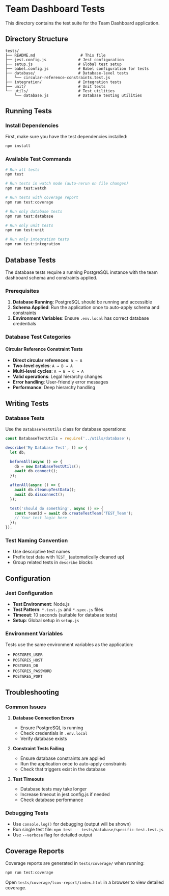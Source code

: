 # Team Dashboard Tests

This directory contains the test suite for the Team Dashboard application.

## Directory Structure

```
tests/
├── README.md                    # This file
├── jest.config.js              # Jest configuration
├── setup.js                    # Global test setup
├── babel.config.js             # Babel configuration for tests
├── database/                   # Database-level tests
│   └── circular-reference-constraints.test.js
├── integration/                # Integration tests
├── unit/                       # Unit tests
└── utils/                      # Test utilities
    └── database.js             # Database testing utilities
```

## Running Tests

### Install Dependencies
First, make sure you have the test dependencies installed:
```bash
npm install
```

### Available Test Commands

```bash
# Run all tests
npm test

# Run tests in watch mode (auto-rerun on file changes)
npm run test:watch

# Run tests with coverage report
npm run test:coverage

# Run only database tests
npm run test:database

# Run only unit tests
npm run test:unit

# Run only integration tests
npm run test:integration
```

## Database Tests

The database tests require a running PostgreSQL instance with the team dashboard schema and constraints applied.

### Prerequisites
1. **Database Running**: PostgreSQL should be running and accessible
2. **Schema Applied**: Run the application once to auto-apply schema and constraints
3. **Environment Variables**: Ensure `.env.local` has correct database credentials

### Database Test Categories

#### Circular Reference Constraint Tests
- **Direct circular references**: `A → A`
- **Two-level cycles**: `A → B → A`
- **Multi-level cycles**: `A → B → C → A`
- **Valid operations**: Legal hierarchy changes
- **Error handling**: User-friendly error messages
- **Performance**: Deep hierarchy handling

## Writing Tests

### Database Tests
Use the `DatabaseTestUtils` class for database operations:

```javascript
const DatabaseTestUtils = require('../utils/database');

describe('My Database Test', () => {
  let db;

  beforeAll(async () => {
    db = new DatabaseTestUtils();
    await db.connect();
  });

  afterAll(async () => {
    await db.cleanupTestData();
    await db.disconnect();
  });

  test('should do something', async () => {
    const teamId = await db.createTestTeam('TEST_Team');
    // Your test logic here
  });
});
```

### Test Naming Convention
- Use descriptive test names
- Prefix test data with `TEST_` (automatically cleaned up)
- Group related tests in `describe` blocks

## Configuration

### Jest Configuration
- **Test Environment**: Node.js
- **Test Pattern**: `*.test.js` and `*.spec.js` files
- **Timeout**: 10 seconds (suitable for database tests)
- **Setup**: Global setup in `setup.js`

### Environment Variables
Tests use the same environment variables as the application:
- `POSTGRES_USER`
- `POSTGRES_HOST`
- `POSTGRES_DB`
- `POSTGRES_PASSWORD`
- `POSTGRES_PORT`

## Troubleshooting

### Common Issues

1. **Database Connection Errors**
   - Ensure PostgreSQL is running
   - Check credentials in `.env.local`
   - Verify database exists

2. **Constraint Tests Failing**
   - Ensure database constraints are applied
   - Run the application once to auto-apply constraints
   - Check that triggers exist in the database

3. **Test Timeouts**
   - Database tests may take longer
   - Increase timeout in jest.config.js if needed
   - Check database performance

### Debugging Tests
- Use `console.log()` for debugging (output will be shown)
- Run single test file: `npm test -- tests/database/specific-test.test.js`
- Use `--verbose` flag for detailed output

## Coverage Reports
Coverage reports are generated in `tests/coverage/` when running:
```bash
npm run test:coverage
```

Open `tests/coverage/lcov-report/index.html` in a browser to view detailed coverage.